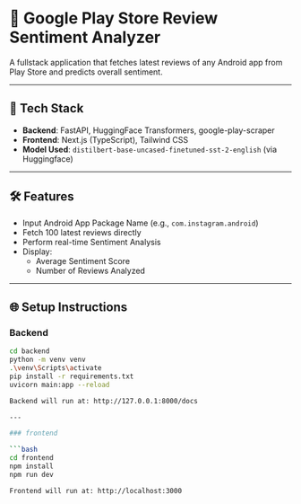 # 📱 Google Play Store Review Sentiment Analyzer

A fullstack application that fetches latest reviews of any Android app from Play Store and predicts overall sentiment.

---

## 🚀 Tech Stack

- **Backend**: FastAPI, HuggingFace Transformers, google-play-scraper
- **Frontend**: Next.js (TypeScript), Tailwind CSS
- **Model Used**: `distilbert-base-uncased-finetuned-sst-2-english` (via Huggingface)

---

## 🛠 Features

- Input Android App Package Name (e.g., `com.instagram.android`)
- Fetch 100 latest reviews directly
- Perform real-time Sentiment Analysis
- Display:
  - Average Sentiment Score
  - Number of Reviews Analyzed

---

## 🌐 Setup Instructions

### Backend

```bash
cd backend
python -m venv venv
.\venv\Scripts\activate
pip install -r requirements.txt
uvicorn main:app --reload

Backend will run at: http://127.0.0.1:8000/docs

---

### frontend

```bash
cd frontend
npm install
npm run dev

Frontend will run at: http://localhost:3000
